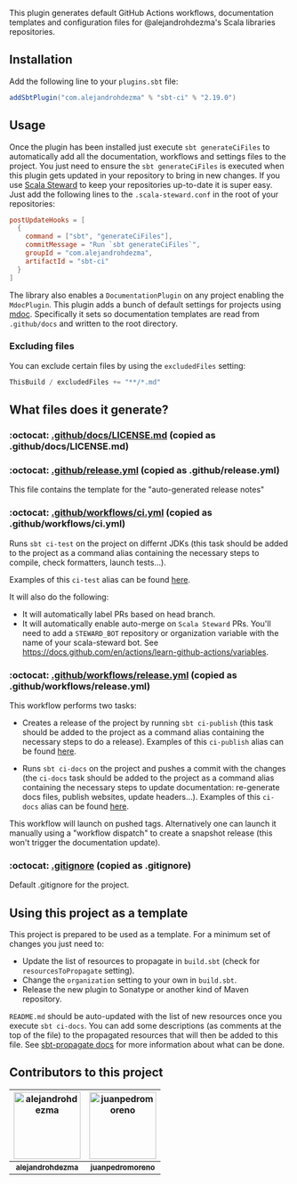 This plugin generates default GitHub Actions workflows, documentation templates and configuration files for @alejandrohdezma's Scala libraries repositories.

## Installation

Add the following line to your `plugins.sbt` file:

```sbt
addSbtPlugin("com.alejandrohdezma" % "sbt-ci" % "2.19.0")
```

## Usage

Once the plugin has been installed just execute `sbt generateCiFiles` to
automatically add all the documentation, workflows and settings files to the
project. You just need to ensure the `sbt generateCiFiles` is executed when
this plugin gets updated in your repository to bring in new changes. If you use
[Scala Steward](https://github.com/scala-steward-org/scala-steward)
to keep your repositories up-to-date it is super easy. Just add the following
lines to the `.scala-steward.conf` in the root of your repositories:

```conf
postUpdateHooks = [
  {
    command = ["sbt", "generateCiFiles"],
    commitMessage = "Run `sbt generateCiFiles`",
    groupId = "com.alejandrohdezma",
    artifactId = "sbt-ci"
  }
]
```

The library also enables a `DocumentationPlugin` on any project enabling the
`MdocPlugin`. This plugin adds a bunch of default settings for projects using 
[mdoc](https://scalameta.org/mdoc/). Specifically it sets so documentation 
templates are read from `.github/docs` and written to the root directory.

### Excluding files

You can exclude certain files by using the `excludedFiles` setting:

```sbt
ThisBuild / excludedFiles += "**/*.md"
```

## What files does it generate?

### :octocat: [.github/docs/LICENSE.md](https://github.com/alejandrohdezma/sbt-ci/blob/main/.github/docs/LICENSE.md) (copied as .github/docs/LICENSE.md)



### :octocat: [.github/release.yml](https://github.com/alejandrohdezma/sbt-ci/blob/main/.github/release.yml) (copied as .github/release.yml)

This file contains the template for the "auto-generated release notes"

### :octocat: [.github/workflows/ci.yml](https://github.com/alejandrohdezma/sbt-ci/blob/main/.github/workflows/ci.yml) (copied as .github/workflows/ci.yml)

Runs `sbt ci-test` on the project on differnt JDKs (this task should be added to the project as a command alias
containing the necessary steps to compile, check formatters, launch tests...).

Examples of this `ci-test` alias can be found [here](https://github.com/search?q=org%3Aalejandrohdezma+%22ci-test%22+path%3Abuild.sbt++NOT+is%3Aarchived&type=code).

It will also do the following:

- It will automatically label PRs based on head branch.
- It will automatically enable auto-merge on `Scala Steward` PRs. You'll need to add a `STEWARD_BOT` repository or
  organization variable with the name of your scala-steward bot. See https://docs.github.com/en/actions/learn-github-actions/variables.

### :octocat: [.github/workflows/release.yml](https://github.com/alejandrohdezma/sbt-ci/blob/main/.github/workflows/release.yml) (copied as .github/workflows/release.yml)

This workflow performs two tasks:

- Creates a release of the project by running `sbt ci-publish` (this task should be added to the project as a command
  alias containing the necessary steps to do a release). Examples of this `ci-publish` alias can be found
  [here](https://github.com/search?q=org%3Aalejandrohdezma+%22ci-publish%22+path%3Abuild.sbt++NOT+is%3Aarchived&type=code).

- Runs `sbt ci-docs` on the project and pushes a commit with the changes (the `ci-docs` task should be added to the
  project as a command alias containing the necessary steps to update documentation: re-generate docs files,
  publish websites, update headers...). Examples of this `ci-docs` alias can be found
  [here](https://github.com/search?q=org%3Aalejandrohdezma+%22ci-docs%22+path%3Abuild.sbt++NOT+is%3Aarchived&type=code).

This workflow will launch on pushed tags. Alternatively one can launch it manually using a "workflow dispatch" to
create a snapshot release (this won't trigger the documentation update).

### :octocat: [.gitignore](https://github.com/alejandrohdezma/sbt-ci/blob/main/.gitignore) (copied as .gitignore)

Default .gitignore for the project.



## Using this project as a template

This project is prepared to be used as a template. For a minimum set of changes you just need to:

- Update the list of resources to propagate in `build.sbt` (check for `resourcesToPropagate` setting).
- Change the `organization` setting to your own in `build.sbt`.
- Release the new plugin to Sonatype or another kind of Maven repository.

`README.md` should be auto-updated with the list of new resources once you execute `sbt ci-docs`. You can add some descriptions (as comments at the top of the file) to the propagated resources that will then be added to this file. See [sbt-propagate docs](https://github.com/alejandrohdezma/sbt-propagate) for more information about what can be done.

## Contributors to this project 

| <a href="https://github.com/alejandrohdezma"><img alt="alejandrohdezma" src="https://avatars.githubusercontent.com/u/9027541?v=4&s=120" width="120px" /></a> | <a href="https://github.com/juanpedromoreno"><img alt="juanpedromoreno" src="https://avatars.githubusercontent.com/u/4879373?v=4&s=120" width="120px" /></a> |
| :--: | :--: |
| <a href="https://github.com/alejandrohdezma"><sub><b>alejandrohdezma</b></sub></a> | <a href="https://github.com/juanpedromoreno"><sub><b>juanpedromoreno</b></sub></a> |
